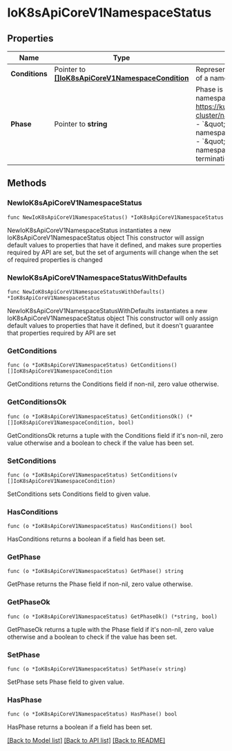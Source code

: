# IoK8sApiCoreV1NamespaceStatus

## Properties

Name | Type | Description | Notes
------------ | ------------- | ------------- | -------------
**Conditions** | Pointer to [**[]IoK8sApiCoreV1NamespaceCondition**](IoK8sApiCoreV1NamespaceCondition.md) | Represents the latest available observations of a namespace&#39;s current state. | [optional] 
**Phase** | Pointer to **string** | Phase is the current lifecycle phase of the namespace. More info: https://kubernetes.io/docs/tasks/administer-cluster/namespaces/  Possible enum values:  - &#x60;\&quot;Active\&quot;&#x60; means the namespace is available for use in the system  - &#x60;\&quot;Terminating\&quot;&#x60; means the namespace is undergoing graceful termination | [optional] 

## Methods

### NewIoK8sApiCoreV1NamespaceStatus

`func NewIoK8sApiCoreV1NamespaceStatus() *IoK8sApiCoreV1NamespaceStatus`

NewIoK8sApiCoreV1NamespaceStatus instantiates a new IoK8sApiCoreV1NamespaceStatus object
This constructor will assign default values to properties that have it defined,
and makes sure properties required by API are set, but the set of arguments
will change when the set of required properties is changed

### NewIoK8sApiCoreV1NamespaceStatusWithDefaults

`func NewIoK8sApiCoreV1NamespaceStatusWithDefaults() *IoK8sApiCoreV1NamespaceStatus`

NewIoK8sApiCoreV1NamespaceStatusWithDefaults instantiates a new IoK8sApiCoreV1NamespaceStatus object
This constructor will only assign default values to properties that have it defined,
but it doesn't guarantee that properties required by API are set

### GetConditions

`func (o *IoK8sApiCoreV1NamespaceStatus) GetConditions() []IoK8sApiCoreV1NamespaceCondition`

GetConditions returns the Conditions field if non-nil, zero value otherwise.

### GetConditionsOk

`func (o *IoK8sApiCoreV1NamespaceStatus) GetConditionsOk() (*[]IoK8sApiCoreV1NamespaceCondition, bool)`

GetConditionsOk returns a tuple with the Conditions field if it's non-nil, zero value otherwise
and a boolean to check if the value has been set.

### SetConditions

`func (o *IoK8sApiCoreV1NamespaceStatus) SetConditions(v []IoK8sApiCoreV1NamespaceCondition)`

SetConditions sets Conditions field to given value.

### HasConditions

`func (o *IoK8sApiCoreV1NamespaceStatus) HasConditions() bool`

HasConditions returns a boolean if a field has been set.

### GetPhase

`func (o *IoK8sApiCoreV1NamespaceStatus) GetPhase() string`

GetPhase returns the Phase field if non-nil, zero value otherwise.

### GetPhaseOk

`func (o *IoK8sApiCoreV1NamespaceStatus) GetPhaseOk() (*string, bool)`

GetPhaseOk returns a tuple with the Phase field if it's non-nil, zero value otherwise
and a boolean to check if the value has been set.

### SetPhase

`func (o *IoK8sApiCoreV1NamespaceStatus) SetPhase(v string)`

SetPhase sets Phase field to given value.

### HasPhase

`func (o *IoK8sApiCoreV1NamespaceStatus) HasPhase() bool`

HasPhase returns a boolean if a field has been set.


[[Back to Model list]](../README.md#documentation-for-models) [[Back to API list]](../README.md#documentation-for-api-endpoints) [[Back to README]](../README.md)



